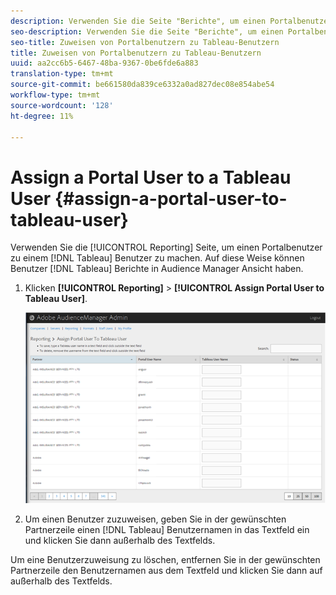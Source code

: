 ```yaml
---
description: Verwenden Sie die Seite "Berichte", um einen Portalbenutzer zu einem Tableau-Benutzer zu machen. Auf diese Weise können Benutzer Tableau-Berichte in Audience Manager Ansicht werden.
seo-description: Verwenden Sie die Seite "Berichte", um einen Portalbenutzer zu einem Tableau-Benutzer zu machen. Auf diese Weise können Benutzer Tableau-Berichte in Audience Manager Ansicht werden.
seo-title: Zuweisen von Portalbenutzern zu Tableau-Benutzern
title: Zuweisen von Portalbenutzern zu Tableau-Benutzern
uuid: aa2cc6b5-6467-48ba-9367-0be6fde6a883
translation-type: tm+mt
source-git-commit: be661580da839ce6332a0ad827dec08e854abe54
workflow-type: tm+mt
source-wordcount: '128'
ht-degree: 11%

---
```



# Assign a Portal User to a Tableau User {#assign-a-portal-user-to-tableau-user}

<!-- t_tabeau.xml -->

Verwenden Sie die [!UICONTROL Reporting] Seite, um einen Portalbenutzer zu einem [!DNL Tableau] Benutzer zu machen. Auf diese Weise können Benutzer [!DNL Tableau] Berichte in Audience Manager Ansicht haben.

1. Klicken **[!UICONTROL Reporting]** > **[!UICONTROL Assign Portal User to Tableau User]**.

   ![](assets/tableau.png)

1. Um einen Benutzer zuzuweisen, geben Sie in der gewünschten Partnerzeile einen [!DNL Tableau] Benutzernamen in das Textfeld ein und klicken Sie dann außerhalb des Textfelds.

Um eine Benutzerzuweisung zu löschen, entfernen Sie in der gewünschten Partnerzeile den Benutzernamen aus dem Textfeld und klicken Sie dann auf außerhalb des Textfelds.
